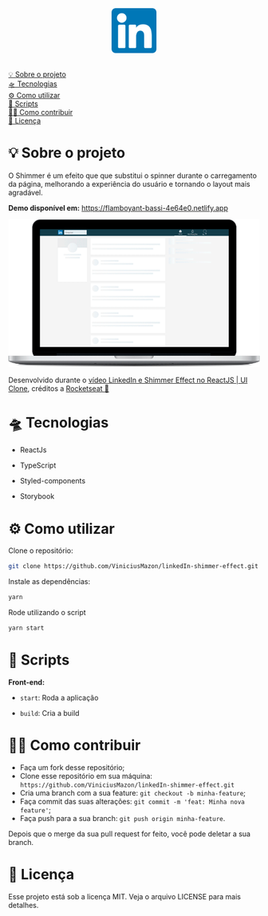 





<div align="center">
	<img src="readme/logo.png" alt="LinkedIn logo" height="90">
    <br/>
    <br/>
</div>
<p>
  <a href="#-sobre-o-projeto">💡 Sobre o projeto</a>
  <br/>
  <a href="#-tecnologias">🛸 Tecnologias</a>
   <br/>
  <a href="#-como-utilizar">⚙️ Como utilizar</a>
   <br/>
  <a href="#-scripts">🤖 Scripts</a>
   <br/>
  <a href="#-como-contribuir">🖖🏻 Como contribuir</a>
   <br/>
  <a href="#-licença">📝 Licença</a>
</p>



# 💡 Sobre o projeto

O Shimmer é um efeito que que substitui o spinner durante o carregamento da página, melhorando a experiência do usuário e tornando o layout mais agradável. 

**Demo disponível em:** https://flamboyant-bassi-4e64e0.netlify.app



<div align="center">
    <img src="readme/feed.gif" alt="Efeito shimmer" width="auto">
    <br/>
</div>



Desenvolvido durante o [vídeo LinkedIn e Shimmer Effect no ReactJS | UI Clone](https://www.youtube.com/watch?v=-ZV-_7vNRGw&list=WL&index=11&t=86s), créditos a [Rocketseat 🚀](https://github.com/Rocketseat)




# 🛸 Tecnologias

* ReactJs

* TypeScript

* Styled-components

* Storybook

  

# ⚙️ Como utilizar

Clone o repositório:

```bash
git clone https://github.com/ViniciusMazon/linkedIn-shimmer-effect.git
```

Instale as dependências:

```bash
yarn
```
Rode utilizando o script

```bash
yarn start
```



# 🤖 Scripts

**Front-end:**

- `start`: Roda a aplicação

- ``build``: Cria a build

  

# 🖖🏻 Como contribuir

- Faça um fork desse repositório;
- Clone esse repositório em sua máquina: `https://github.com/ViniciusMazon/linkedIn-shimmer-effect.git`
- Cria uma branch com a sua feature: `git checkout -b minha-feature`;
- Faça commit das suas alterações: `git commit -m 'feat: Minha nova feature'`;
- Faça push para a sua branch: `git push origin minha-feature`.

Depois que o merge da sua pull request for feito, você pode deletar a sua branch.



# 📝 Licença

Esse projeto está sob a licença MIT. Veja o arquivo LICENSE para mais detalhes.
